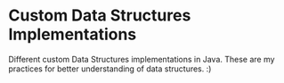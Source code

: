 # Custom Data Structures Implementations
Different custom Data Structures implementations in Java. These are my practices for better understanding of data structures. :)
